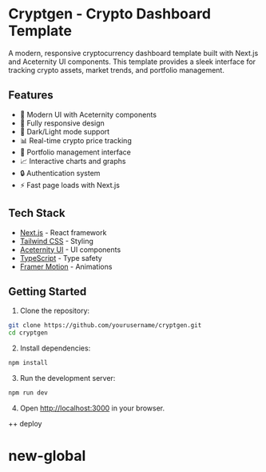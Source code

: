 # Cryptgen - Crypto Dashboard Template

A modern, responsive cryptocurrency dashboard template built with Next.js and Aceternity UI components. This template provides a sleek interface for tracking crypto assets, market trends, and portfolio management.

## Features

- 🎨 Modern UI with Aceternity components
- 📱 Fully responsive design
- 🌙 Dark/Light mode support
- 📊 Real-time crypto price tracking
- 💼 Portfolio management interface
- 📈 Interactive charts and graphs
- 🔒 Authentication system
- ⚡ Fast page loads with Next.js

## Tech Stack

- [Next.js](https://nextjs.org/) - React framework
- [Tailwind CSS](https://tailwindcss.com/) - Styling
- [Aceternity UI](https://ui.aceternity.com/) - UI components
- [TypeScript](https://www.typescriptlang.org/) - Type safety
- [Framer Motion](https://www.framer.com/motion/) - Animations

## Getting Started

1. Clone the repository:

```bash
git clone https://github.com/yourusername/cryptgen.git
cd cryptgen
```

2. Install dependencies:

```bash
npm install
```

3. Run the development server:

```bash
npm run dev
```

4. Open [http://localhost:3000](http://localhost:3000) in your browser.

++ deploy
# new-global
